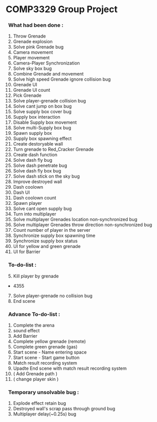 # COMP3329 Group Project
### &nbsp;&nbsp;What had been done :
1. Throw Grenade 
2. Grenade explosion
3. Solve pink Grenade bug
4. Camera movement
5. Player movement
6. Camera-Player Synchronization
7. Solve sky box bug 
8. Combine Grenade and movement
9. Solve high speed Grenade ignore collision bug
10. Grenade UI
11. Grenade UI count
12. Pick Grenade
13. Solve player-grenade collision bug
14. Solve cant jump on box bug
15. Solve supply box cover bug 
16. Supply box interaction
17. Disable Supply box movement
18. Solve multi-Supply box bug
19. Spawn supply box
20. Supply box spawning effect
21. Create destoryable wall
22. Turn grenade to Red_Cracker Grenade
23. Create dash function
24. Solve dash fly bug
25. Solve dash penetrate bug
26. Solve dash fly box bug
27. Solve dash stick on the sky bug
28. Improve destroyed wall
29. Dash coolown
30. Dash UI
31. Dash coolown count
32. Spawn player
33. Solve cant open supply bug
34. Turn into multiplayer
35. Solve multiplayer Grenades location non-synchronized bug 
36. Solve multiplayer Grenades throw direction non-synchronized bug 
37. Count number of player in the server 
38. Synchronize supply box spawning time
39. Synchronize supply box status
40. UI for yellow and green grenade
41. UI for Barrier
### &nbsp;&nbsp;To-do-list :
5. Kill player by grenade
* 4355
7. Solve player-grenade no collision bug
8. End scene
### &nbsp;&nbsp;Advance To-do-list :
1. Complete the arena
2. sound effect
3. Add Barrier
5. Complete yellow grenade (remote)
6. Complete green grenade (gas) 
7. Start scene - Name entering space
8. Start scene - Start game button
9. Match result recording system 
10. Upadte End scene with match result recording system
11. ( Add Grenade path )
12. ( change player skin )
### &nbsp;&nbsp;Temporary unsolvable bug :
1. Explode effect retain bug
2. Destroyed wall's scrap pass through ground bug 
3. Multiplayer delay(~0.25s) bug
